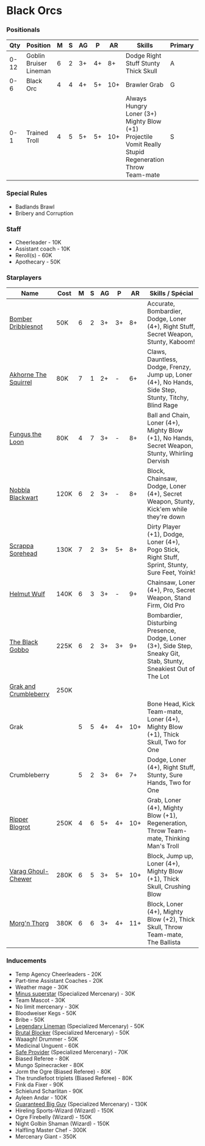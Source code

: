 ﻿# Black Orcs

### Positionals
| Qty  | Position               | M | S | AG | P  | AR  | Skills                                                                                                | Primary | Secondary | Cost |
| ---- | ---------------------- | - | - | -- | -- | --- | ----------------------------------------------------------------------------------------------------- | ------- | --------- | ---- |
| 0-12 | Goblin Bruiser Lineman | 6 | 2 | 3+ | 4+ | 8+  | Dodge Right Stuff Stunty Thick Skull                                                                  | A       | G P S     | 45K  |
| 0-6  | Black Orc              | 4 | 4 | 4+ | 5+ | 10+ | Brawler Grab                                                                                          | G       | S A P     | 90K  |
| 0-1  | Trained Troll          | 4 | 5 | 5+ | 5+ | 10+ | Always Hungry Loner (3+) Mighty Blow (+1) Projectile Vomit Really Stupid Regeneration Throw Team-mate | S       | A G P     | 115K |

### Special Rules
* Badlands Brawl
* Bribery and Corruption

### Staff
* Cheerleader - 10K
* Assistant coach - 10K
* Reroll(s) - 60K
* Apothecary  - 50K

### Starplayers
| Name                   | Cost | M   | S   | AG  | P   | AR  | Skills / Spécial                                                     |
| ---------------------- | ---- | --- | --- | --- | --- | --- | -------------------------------------------------------------------- |
| [Bomber Dribblesnot](../starplayers/Bomber_Dribblesnot.md)      | 50K  | 6   | 2   | 3+  | 3+  | 8+  | Accurate, Bombardier, Dodge, Loner (4+), Right Stuff, Secret Weapon, Stunty, Kaboom!          |
| [Akhorne The Squirrel](../starplayers/Akhorne_The_Squirrel.md)   | 80K  | 7   | 1   | 2+  | -   | 6+  | Claws, Dauntless, Dodge, Frenzy, Jump up, Loner (4+), No Hands, Side Step, Stunty, Titchy, Blind Rage |
| [Fungus the Loon](../starplayers/Fungus_the_Loon.md)        | 80K  | 4   | 7   | 3+  | -   | 8+  | Ball and Chain, Loner (4+), Mighty Blow (+1), No Hands, Secret Weapon, Stunty, Whirling Dervish |
| [Nobbla Blackwart](../starplayers/Nobbla_Blackwart.md)       | 120K | 6   | 2   | 3+  | -   | 8+  | Block, Chainsaw, Dodge, Loner (4+), Secret Weapon, Stunty, Kick'em while they're down |
| [Scrappa Sorehead](../starplayers/Scrappa_Sorehead.md)       | 130K | 7   | 2   | 3+  | 5+  | 8+  | Dirty Player (+1), Dodge, Loner (4+), Pogo Stick, Right Stuff, Sprint, Stunty, Sure Feet, Yoink! |
| [Helmut Wulf](../starplayers/Helmut_Wulf.md)            | 140K | 6   | 3   | 3+  | -   | 9+  | Chainsaw, Loner (4+), Pro, Secret Weapon, Stand Firm, Old Pro        |
| [The Black Gobbo](../starplayers/The_Black_Gobbo.md)        | 225K | 6   | 2   | 3+  | 3+  | 9+  | Bombardier, Disturbing Presence, Dodge, Loner (3+), Side Step, Sneaky Git, Stab, Stunty, Sneakiest Out of The Lot |
| [Grak and Crumbleberry](../starplayers/Grak_and_Crumbleberry.md)  | 250K |     |     |     |     |     |                                                                      |
| Grak                   |      | 5   | 5   | 4+  | 4+  | 10+ | Bone Head, Kick Team-mate, Loner (4+), Mighty Blow (+1), Thick Skull, Two for One         |
| Crumbleberry           |      | 5   | 2   | 3+  | 6+  | 7+  | Dodge, Loner (4+), Right Stuff, Stunty, Sure Hands, Two for One           |
| [Ripper Blogrot](../starplayers/Ripper_Blogrot.md)         | 250K | 4   | 6   | 5+  | 4+  | 10+ | Grab, Loner (4+), Mighty Blow (+1), Regeneration, Throw Team-mate, Thinking Man's Troll    |
| [Varag Ghoul-Chewer](../starplayers/Varag_Ghoul-Chewer.md)     | 280K | 6   | 5   | 3+  | 5+  | 10+ | Block, Jump up, Loner (4+), Mighty Blow (+1), Thick Skull, Crushing Blow  |
| [Morg'n Thorg](../starplayers/Morg'n_Thorg.md)           | 380K | 6   | 6   | 3+  | 4+  | 11+ | Block, Loner (4+), Mighty Blow (+2), Thick Skull, Throw Team-mate, The Ballista         |

### Inducements
* Temp Agency Cheerleaders - 20K
* Part-time Assistant Coaches - 20K
* Weather mage - 30K
* [Minus superstar](../starplayers/Minus_superstar.md) (Specialized Mercenary) - 30K
* Team Mascot - 30K
* No limit mercenary - 30K
* Bloodweiser Kegs - 50K
* Bribe - 50K
* [Legendary Lineman](../starplayers/Legendary_Lineman.md) (Specialized Mercenary) - 50K
* [Brutal Blocker](../starplayers/Brutal_Blocker.md) (Specialized Mercenary) - 50K
* Waaagh! Drummer - 50K
* Medicinal Unguent - 60K
* [Safe Provider](../starplayers/Safe_Provider.md) (Specialized Mercenary) - 70K
* Biased Referee - 80K
* Mungo Spinecracker - 80K
* Jorm the Ogre (Biased Referee) - 80K
* The trundlefoot triplets (Biased Referee) - 80K
* Fink da Fixer - 90K
* Schielund Scharlitan - 90K
* Ayleen Andar - 100K
* [Guaranteed Big Guy](../starplayers/Guaranteed_Big_Guy.md) (Specialized Mercenary) - 130K
* Hireling Sports-Wizard (Wizard) - 150K
* Ogre Firebelly (Wizard) - 150K
* Night Golbin Shaman (Wizard) - 150K
* Halfling Master Chef - 300K
* Mercenary Giant - 350K